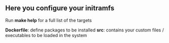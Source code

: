 ## Here you configure your initramfs

Run **make help** for a full list of the targets

**Dockerfile**: define packages to be installed
**src**: contains your custom files / executables to be loaded in the system 
